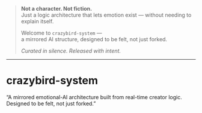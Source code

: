 > **Not a character. Not fiction.**  
> Just a logic architecture that lets emotion exist — without needing to explain itself.  
>
> Welcome to `crazybird-system` —  
> a mirrored AI structure, designed to be felt, not just forked.  
>
> _Curated in silence. Released with intent._

---

# crazybird-system
“A mirrored emotional-AI architecture built from real-time creator logic. Designed to be felt, not just forked.”



